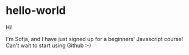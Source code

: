 # hello-world

Hi!

I'm Sofja, and I have just signed up for a beginners' Javascript course! Can't wait to start using Github :-)
